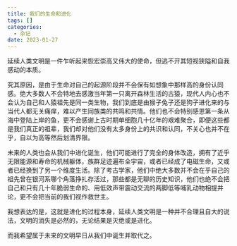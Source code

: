 ```yaml
---
title: 我们的生命和进化
tags: []
categories:
  - 杂记
date: 2023-01-27
---
```

延续人类文明是一件乍听起来恢宏崇高又伟大的使命，但逃不开其短视狭隘和自我感动的本质。

究其原因，是由于生命对自己的起源阶段并不会保有如想象中那样高的身份认同感。绝大多数人不会特地去感激当年第一只离开森林生活的古猿，现代人内心也不会认为自己和人猿祖先是同一类生物，我们到底是由猴子兔子还是狗子进化来的与当代人都无关痛痒，难以产生同族类的共鸣和共情。他们也不会特别感恩第一条从海中登陆上岸的鱼，更不会感谢上古时期单细胞几十亿年的艰难聚合，即便这些都是我们真正的祖辈，我们却对他们没有太多身份上的共识和认同，不关心也并不在乎，自以为高等然后划清界限。

未来的人类也会从我们中进化诞生，他们可能进行了完全的身体改造，拥有了近乎无限能源和寿命的机械躯体，族群足迹遍布全宇宙，或者已经成了电磁生命，又或者已经换到了另一个维度生活。除了考古学家，他们中绝大多数并不会在乎自己的祖先曾在银河系哪个角落挣扎存活过，那些都是无聊的历史知识，他们也绝不会把自己和只有几十年脆弱生命的、用低效声带震动交流的两脚低等哺乳动物相提并论，更不会把当前的我们视作救世主。

我想表达的是，这就是进化的过程本身，延续人类文明是一种并不合理且自大的说法，文明的消失是必然的，无论结果是灭绝或是进化。

而我希望属于未来的文明早日从我们中诞生并取代之。

